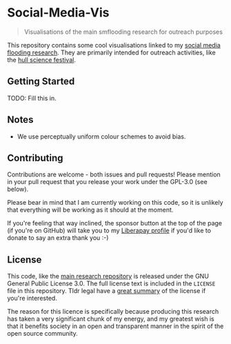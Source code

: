 # Social-Media-Vis

> Visualisations of the main smflooding research for outreach purposes

This repository contains some cool visualisations linked to my [social media flooding research](https://github.com/sbrl/research-smflooding). They are primarily intended for outreach activities, like the [hull science festival](https://scifest.hull.ac.uk/).


## Getting Started

TODO: Fill this in.

## Notes
- We use perceptually uniform colour schemes to avoid bias.

## Contributing
Contributions are welcome - both issues and pull requests! Please mention in your pull request that you release your work under the GPL-3.0 (see below).

Please bear in mind that I am currently working on this code, so it is unlikely that everything will be working as it should at the moment.

If you're feeling that way inclined, the sponsor button at the top of the page (if you're on GitHub) will take you to my [Liberapay profile](https://liberapay.com/sbrl) if you'd like to donate to say an extra thank you :-)


## License
This code, like the [main research repository](https://github.com/sbrl/research-smflooding) is released under the GNU General Public License 3.0. The full license text is included in the `LICENSE` file in this repository. Tldr legal have a [great summary](https://tldrlegal.com/license/gnu-general-public-license-v3-(gpl-3)) of the license if you're interested.

The reason for this licence is specifically because producing this research has taken a very significant chunk of my energy, and my greatest wish is that it benefits society in an open and transparent manner in the spirit of the open source community.